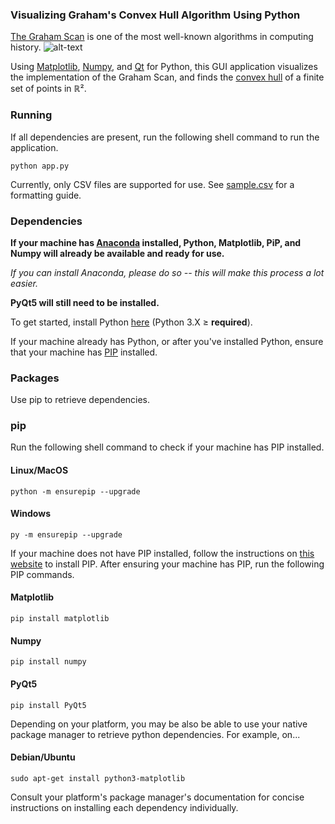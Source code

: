 ### Visualizing Graham's Convex Hull Algorithm Using Python
[The Graham Scan](https://mathweb.ucsd.edu/~ronspubs/72_10_convex_hull.pdf) is one of the most well-known algorithms in computing history.
![alt-text](https://github.com/johnma02/Convex-hull-visualization/blob/master/gscan.gif)


Using [Matplotlib](https://matplotlib.org/), [Numpy](https://numpy.org/), and [Qt](https://www.qt.io/qt-for-python) for Python, this GUI application visualizes the implementation of the Graham Scan, and finds the [convex hull](https://mathworld.wolfram.com/ConvexHull.html) of a finite set of points in ℝ².


### Running
If all dependencies are present, run the following shell command to run the application.
```shell
python app.py
```

Currently, only CSV files are supported for use. See [sample.csv](https://github.com/johnma02/Convex-hull-visualization/blob/master/csv_sample_files/sample.csv) for a formatting guide.


### Dependencies
**If your machine has [Anaconda](https://www.anaconda.com/) installed, Python, Matplotlib, PiP, and Numpy will already be available and ready for use.**


*If you can install Anaconda, please do so -- this will make this process a lot easier.*


**PyQt5 will still need to be installed.**


To get started, install Python [here](https://www.python.org/downloads/) (Python 3.X ≥ **required**).


If your machine already has Python, or after you've installed Python, ensure that your machine has [PIP](https://pypi.org/project/pip/) installed. 

### Packages
Use pip to retrieve dependencies.
### pip

Run the following shell command to check if your machine has PIP installed.
#### Linux/MacOS
```shell
python -m ensurepip --upgrade
```
#### Windows
```shell
py -m ensurepip --upgrade
```
If your machine does not have PIP installed, follow the instructions on [this website](https://pip.pypa.io/en/stable/installation/) to install PIP.
After ensuring your machine has PIP, run the following PIP commands.
#### Matplotlib
```shell
pip install matplotlib
```
#### Numpy
```shell
pip install numpy
```
#### PyQt5
```shell
pip install PyQt5
```


Depending on your platform, you may be also be able to use your native package manager to retrieve python dependencies. For example, on...
#### Debian/Ubuntu
```shell
sudo apt-get install python3-matplotlib
```


Consult your platform's package manager's documentation for concise instructions on installing each dependency individually.
